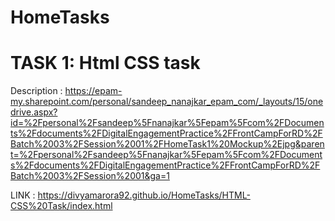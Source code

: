 # HomeTasks
# TASK 1: Html CSS task
Description : https://epam-my.sharepoint.com/personal/sandeep_nanajkar_epam_com/_layouts/15/onedrive.aspx?id=%2Fpersonal%2Fsandeep%5Fnanajkar%5Fepam%5Fcom%2FDocuments%2Fdocuments%2FDigitalEngagementPractice%2FFrontCampForRD%2FBatch%2003%2FSession%2001%2FHomeTask1%20Mockup%2Ejpg&parent=%2Fpersonal%2Fsandeep%5Fnanajkar%5Fepam%5Fcom%2FDocuments%2Fdocuments%2FDigitalEngagementPractice%2FFrontCampForRD%2FBatch%2003%2FSession%2001&ga=1

LINK : https://divyamarora92.github.io/HomeTasks/HTML-CSS%20Task/index.html

